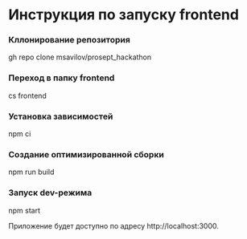 # Инструкция по запуску frontend


### Кллонирование репозитория

gh repo clone msavilov/prosept_hackathon


### Переход в папку frontend

cs frontend

### Установка зависимостей

npm ci

### Создание оптимизированной сборки

npm run build

### Запуск dev-режима

npm start

Приложение будет доступно по адресу http://localhost:3000.